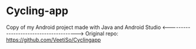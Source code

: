 # Cycling-app
Copy of my Android project made with Java and Android Studio
<--------------------------------------->
Original repo: https://github.com/VeetiSo/Cyclingapp
